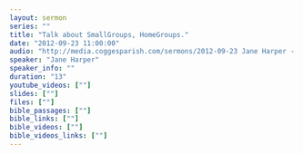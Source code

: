 ```yaml
---
layout: sermon
series: ""
title: "Talk about SmallGroups, HomeGroups."
date: "2012-09-23 11:00:00"
audio: "http://media.coggesparish.com/sermons/2012-09-23 Jane Harper - SmallGroups.mp3"
speaker: "Jane Harper"
speaker_info: ""
duration: "13"
youtube_videos: [""]
slides: [""]
files: [""]
bible_passages: [""]
bible_links: [""]
bible_videos: [""]
bible_videos_links: [""]
---
```

